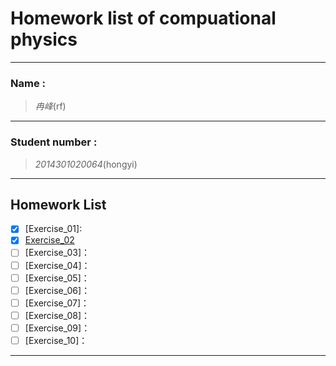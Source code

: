 
#  Homework list of compuational physics



---

### Name :
> *冉峰*(rf)

---   
 
### Student number :
>*2014301020064*(hongyi)

---  

## Homework List
- [x] [Exercise_01]:  
- [x] [Exercise_02](https://www.zybuluo.com/rfhongyi/note/502565)
- [ ] [Exercise_03]：
- [ ] [Exercise_04]：
- [ ] [Exercise_05]：
- [ ] [Exercise_06]：
- [ ] [Exercise_07]：
- [ ] [Exercise_08]：
- [ ] [Exercise_09]：
- [ ] [Exercise_10]：

---  


